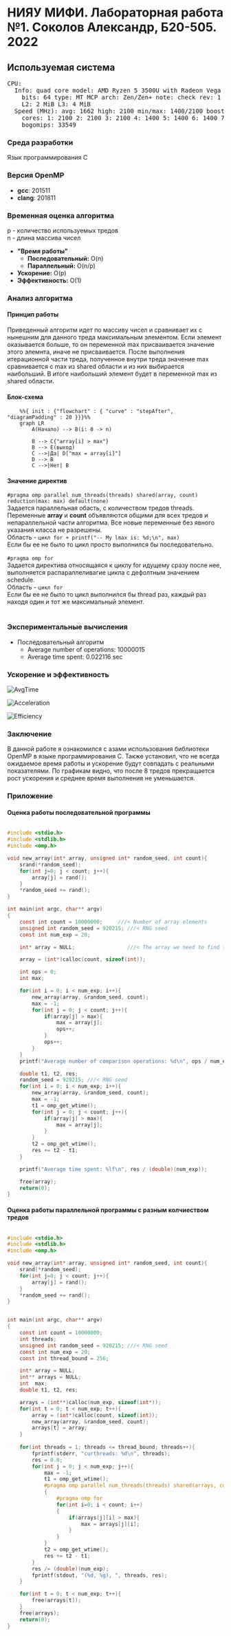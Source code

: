 <h1>НИЯУ МИФИ. Лабораторная работа №1. Соколов Александр, Б20-505. 2022</h1>

<h2>Используемая система</h2>

<pre>CPU:
  Info: quad core model: AMD Ryzen 5 3500U with Radeon Vega Mobile Gfx
    bits: 64 type: MT MCP arch: Zen/Zen+ note: check rev: 1 cache: L1: 384 KiB
    L2: 2 MiB L3: 4 MiB
  Speed (MHz): avg: 1662 high: 2100 min/max: 1400/2100 boost: enabled
    cores: 1: 2100 2: 2100 3: 2100 4: 1400 5: 1400 6: 1400 7: 1400 8: 1400
    bogomips: 33549
</pre>
<h3>Среда разработки</h3>
<p>Язык программирования C</p>
<h3>Версия OpenMP</h3>
<ul>
    <li><b>gcc</b>:   201511</li>
    <li><b>clang</b>: 201811</li>
</ul>

<h3>Временная оценка алгоритма</h3>
p - количество используемых тредов<br>
n - длина массива чисел</p>
<ul>
    <li>
        <b>"Время работы"</b>
        <ul>
            <li><b>Последовательный:</b>   O(n)</li>
            <li><b>Параллельный:</b>   O(n/p)</li>
        </ul>
    </li>
    <li><b>Ускорение:</b> O(p)</li>
    <li><b>Эффективность:</b> O(1)</li>
</ul>
<h3>Анализ алгоритма</h3>
<h4>Принцип работы</h4>
Приведенный алгоритм идет по массиву чисел и сравнивает их с нынешним для данного треда максимальным элементом. Если элемент оказывается больше, то он переменной max присваивается значение этого элемнта, иначе не присваивается.
После выполнения итерационной части треда, полученное внутри треда значение max сравнивается с max из shared области и из них выбирается наибольший. В итоге наибольший элемент будет в переменной max из shared области.


<h4>Блок-схема</h4>

```mermaid
    %%{ init : {"flowchart" : { "curve" : "stepAfter", "diagramPadding" : 20 }}}%%
    graph LR
        A(Начало) --> B(i: 0 -> n)
        
        B --> C{"array[i] > max"}
        B --> E(выход)
        C -->|Да| D["max = array[i]"]
        D --> B
        C -->|Нет| B
```

<h4>Значение директив</h4>
<code>#pragma omp parallel num_threads(threads) shared(array, count) reduction(max: max) default(none)</code><br>
Задается параллельная обасть, с количеством тредов threads. Переменные <b>array</b> и <b>count</b> объявляются общими для всех тредов и непараллельной части алгоритма. Все новые переменные без явного указания класса не разрешены.<br>
Область - <code>цикл for + printf("-- My lmax is: %d;\n", max)</code><br>
Если бы ее не было то цикл просто выполнился бы последовательно.<br><br>
<code>#pragma omp for</code><br>
Задается директива относящаяся к циклу for идущему сразу после нее, выполняется распараллеливагие цикла с дефолтным значением schedule.<br>
Область - <code>цикл for</code><br>
Если бы ее не было то цикл выполнился бы thread раз, каждый раз находя один и тот же максимальный элемент.<br><br>
<h3>Экспериментальные вычисления</h3>
<ul>
    <li>
        Последовательный алгоритм
        <ul>
            <li>Average number of operations: 10000015</li>
            <li>Average time spent: 0.022116 sec</li>
        </ul>
    </li>
</ul>
<h3>Ускорение и эффективность</h3>

![AvgTime](https://user-images.githubusercontent.com/75146596/193953416-cba34470-71ea-4de8-8c0e-ba05ec835bd8.png)

![Acceleration](https://user-images.githubusercontent.com/75146596/193953423-793cf414-58f7-45b9-bd71-599c39e90f75.png)

![Efficiency](https://user-images.githubusercontent.com/75146596/193953426-f4ac8aaa-0f24-4f74-a06d-21a9fb92e559.png)


<h3>Заключение</h3>
В данной работе я ознакомился с азами использования библиотеки OpenMP в языке программирования C. Также установил, что не всегда ожидаемое время работы и ускорение будут совпадать с реальными показателями. По графикам видно, что после 8 тредов прекращается рост ускорения и среднее время выполнения не уменьшается.
<h3>Приложение</h3>
<h4>Оценка работы последовательной программы</h4>

```c

#include <stdio.h>
#include <stdlib.h>
#include <omp.h>

void new_array(int* array, unsigned int* random_seed, int count){
    srand(*random_seed);
    for(int j=0; j < count; j++){
        array[j] = rand();
    }
    *random_seed += rand();
}

int main(int argc, char** argv)
{
    const int count = 10000000;     ///< Number of array elements
    unsigned int random_seed = 920215; ///< RNG seed
    const int num_exp = 20;

    int* array = NULL;                 ///< The array we need to find the max in

    array = (int*)calloc(count, sizeof(int));

    int ops = 0;
    int max;

    for(int i = 0; i < num_exp; i++){
        new_array(array, &random_seed, count);
        max = -1;
        for(int j = 0; j < count; j++){
            if(array[j] > max){
                max = array[j];
                ops++;
            }
            ops++;
        }
    }
    printf("Average number of comparison operations: %d\n", ops / num_exp);

    double t1, t2, res;
    random_seed = 920215; ///< RNG seed
    for(int i = 0; i < num_exp; i++){
        new_array(array, &random_seed, count);
        max = -1;
        t1 = omp_get_wtime();
        for(int j = 0; j < count; j++){
            if(array[j] > max){
                max = array[j];
            }
        }
        t2 = omp_get_wtime();
        res += t2 - t1;
    }

    printf("Average time spent: %lf\n", res / (double)(num_exp));

    free(array);
    return(0);
}
```
<h4>Оценка работы параллельной программы с разным колчиеством тредов</h4>

```c

#include <stdio.h>
#include <stdlib.h>
#include <omp.h>

void new_array(int* array, unsigned int* random_seed, int count){
    srand(*random_seed);
    for(int j=0; j < count; j++){
        array[j] = rand(); 
    }
    *random_seed += rand();
}


int main(int argc, char** argv)
{
    const int count = 10000000;   
    int threads;         
    unsigned int random_seed = 920215; ///< RNG seed
    const int num_exp = 20;
    const int thread_bound = 256;

    int* array = NULL;           
    int** arrays = NULL;
    int  max;                
    double t1, t2, res;

    arrays = (int**)calloc(num_exp, sizeof(int*));
    for(int t = 0; t < num_exp; t++){
        array = (int*)calloc(count, sizeof(int));
        new_array(array, &random_seed, count);
        arrays[t] = array;
    }
    
    for(int threads = 1; threads <= thread_bound; threads++){
        fprintf(stderr, "curthreads: %d\n", threads);
        res = 0.0;
        for(int j = 0; j < num_exp; j++){
            max = -1;
            t1 = omp_get_wtime();
            #pragma omp parallel num_threads(threads) shared(arrays, count, j) reduction(max: max) default(none)
            {
                #pragma omp for
                for(int i=0; i < count; i++)
                {
                    if(arrays[j][i] > max){ 
                        max = arrays[j][i];
                    }
                }
            }
            t2 = omp_get_wtime();
            res += t2 - t1;
        }
        res /= (double)(num_exp);
        fprintf(stdout, "(%d, %g), ", threads, res); 
    }

    for(int t = 0; t < num_exp; t++){
        free(arrays[t]);
    }
    free(arrays);
    return(0);
}

```
